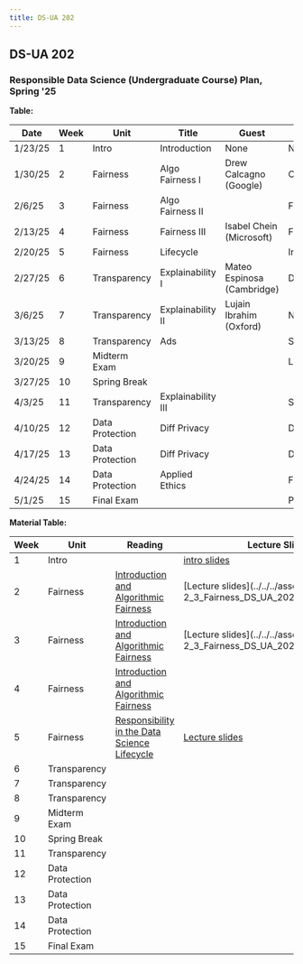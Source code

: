 ```yaml
---
title: DS-UA 202
---
```


## DS-UA 202

### Responsible Data Science (Undergraduate Course) Plan, Spring '25

**Table:** 

| Date       | Week | Unit            | Title             | Guest                        | Lab                |
|------------|------|-----------------|-------------------|------------------------------|--------------------|
| 1/23/25    | 1    | Intro           | Introduction      | None                         | NO LAB             |
| 1/30/25    | 2    | Fairness        | Algo Fairness I   | Drew Calcagno (Google)       | COMPAS             |
| 2/6/25     | 3    | Fairness        | Algo Fairness II  |                              | Fairlearn I        |
| 2/13/25    | 4    | Fairness        | Fairness III      | Isabel Chein (Microsoft)     | Fairlearn II       |
| 2/20/25    | 5    | Fairness        | Lifecycle         |                              | Intersectionality  |
| 2/27/25    | 6    | Transparency    | Explainability I  | Mateo Espinosa (Cambridge)   | Data Cleaning      |
| 3/6/25     | 7    | Transparency    | Explainability II | Lujain Ibrahim (Oxford)      | NO LAB             |
| 3/13/25    | 8    | Transparency    | Ads               |                              | SHAP               |
| 3/20/25    | 9    | Midterm Exam    |                   |                              | LIME               |
| 3/27/25    | 10   | Spring Break    |                   |                              |                    |
| 4/3/25     | 11   | Transparency    | Explainability III|                              | SHARP              |
| 4/10/25    | 12   | Data Protection | Diff Privacy      |                              | DataSynthesizer    |
| 4/17/25    | 13   | Data Protection | Diff Privacy      |                              | DataSynthesizer    |
| 4/24/25    | 14   | Data Protection | Applied Ethics    |                              | Final Review       |
| 5/1/25     | 15   | Final Exam      |                   |                              | Project OH         |


**Material Table:** 

| Week | Unit            | Reading | Lecture Slides |
|------|----------------|---------|---------------|
| 1    | Intro          |         | [intro slides](../../../assets/1_Intro_Week_1_202Spring2025.pdf) |
| 2    | Fairness       | [Introduction and Algorithmic Fairness](../../../assets/fairness_reader_2024.pdf) | [Lecture slides](../../../assets/JC 2_3_Fairness_DS_UA_202_Spring_2025.pdf) |
| 3    | Fairness       | [Introduction and Algorithmic Fairness](../../../assets/fairness_reader_2024.pdf) | [Lecture slides](../../../assets/JC 2_3_Fairness_DS_UA_202_Spring_2025.pdf) |
| 4    | Fairness       | [Introduction and Algorithmic Fairness](../../../assets/fairness_reader_2024.pdf) | |
| 5    | Fairness       | [Responsibility in the Data Science Lifecycle](../../../assets/lifecycle_reader_2024_DS_UA_202_Spring'25.pdf) |[Lecture slides](../../../assets/4_Fairness_DS_UA_202_Spring'25.pdf)|
| 6    | Transparency   |         | |
| 7    | Transparency   |         | |
| 8    | Transparency   |         | |
| 9    | Midterm Exam   |         | |
| 10   | Spring Break   |         | |
| 11   | Transparency   |         | |
| 12   | Data Protection|         | |
| 13   | Data Protection|         | |
| 14   | Data Protection|         | |
| 15   | Final Exam     |         | |

